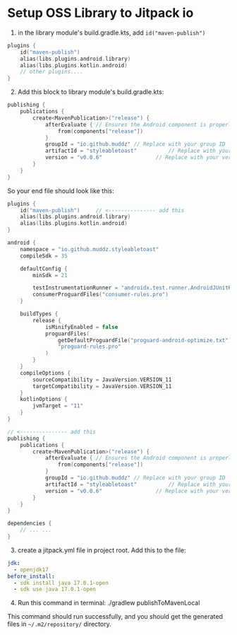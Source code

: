 # Setup OSS Library to Jitpack io

1. in the library module's build.gradle.kts, add     `id("maven-publish")`
```kotlin
plugins {
    id("maven-publish")
    alias(libs.plugins.android.library)
    alias(libs.plugins.kotlin.android)
    // other plugins....
}
```

2. Add this block to library module's build.gradle.kts:

```kotlin
publishing {
    publications {
        create<MavenPublication>("release") {
            afterEvaluate { // Ensures the Android component is properly evaluated
                from(components["release"])
            }
            groupId = "io.github.muddz" // Replace with your group ID
            artifactId = "styleabletoast"          // Replace with your artifact ID
            version = "v0.0.6"                 // Replace with your version
        }
    }
}
```

So your end file should look like this:
```kotlin
plugins {
    id("maven-publish")     // <--------------- add this
    alias(libs.plugins.android.library)
    alias(libs.plugins.kotlin.android)
}

android {
    namespace = "io.github.muddz.styleabletoast"
    compileSdk = 35

    defaultConfig {
        minSdk = 21

        testInstrumentationRunner = "androidx.test.runner.AndroidJUnitRunner"
        consumerProguardFiles("consumer-rules.pro")
    }

    buildTypes {
        release {
            isMinifyEnabled = false
            proguardFiles(
                getDefaultProguardFile("proguard-android-optimize.txt"),
                "proguard-rules.pro"
            )
        }
    }
    compileOptions {
        sourceCompatibility = JavaVersion.VERSION_11
        targetCompatibility = JavaVersion.VERSION_11
    }
    kotlinOptions {
        jvmTarget = "11"
    }
}

// <--------------- add this
publishing {
    publications {
        create<MavenPublication>("release") {
            afterEvaluate { // Ensures the Android component is properly evaluated
                from(components["release"])
            }
            groupId = "io.github.muddz" // Replace with your group ID
            artifactId = "styleabletoast"          // Replace with your artifact ID
            version = "v0.0.6"                 // Replace with your version
        }
    }
}

dependencies {
    // ... ... 
}
```

3. create a jitpack.yml file in project root. Add this to the file:

```yml
jdk:
  - openjdk17
before_install:
  - sdk install java 17.0.1-open
  - sdk use java 17.0.1-open
```

4. Run this command  in terminal:
   ./gradlew publishToMavenLocal

This command should run successfully, and you should get the generated 
files in `~/.m2/repository/` directory.